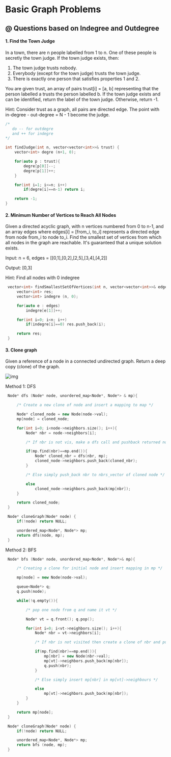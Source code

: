 # Basic Graph Problems

## @ Questions based on Indegree and Outdegree

#### 1. Find the Town Judge
In a town, there are n people labelled from 1 to n. One of these people is secretly the town judge. If the town judge exists, then:

1. The town judge trusts nobody.
2. Everybody (except for the town judge) trusts the town judge.
3. There is exactly one person that satisfies properties 1 and 2.

You are given trust, an array of pairs trust[i] = [a, b] representing that the person labelled a trusts the person labelled b. If the town judge exists and can be identified, return the label of the town judge.  Otherwise, return -1.

Hint: Consider trust as a graph, all pairs are directed edge. The point with in-degree - out-degree = N - 1 become the judge.

```cpp
/*
   do -- for outdegre
   and ++ for indegre
*/

int findJudge(int n, vector<vector<int>>& trust) {
    vector<int> degre (n+1, 0);

    for(auto p : trust){
        degre[p[0]]--;
        degre[p[1]]++;
    }

    for(int i=1; i<=n; i++)
        if(degre[i]==n-1) return i;

    return -1;
}
```

#### 2. Minimum Number of Vertices to Reach All Nodes
Given a directed acyclic graph, with n vertices numbered from 0 to n-1, and an array edges where edges[i] = [from_i, to_i] represents a directed edge from node from_i to node to_i. Find the smallest set of vertices from which all nodes in the graph are reachable. It's guaranteed that a unique solution exists.

Input: n = 6, edges = [[0,1],[0,2],[2,5],[3,4],[4,2]]

Output: [0,3]

Hint: Find all nodes with 0 indegree

```cpp
 vector<int> findSmallestSetOfVertices(int n, vector<vector<int>>& edges) {
     vector<int> res;
     vector<int> indegre (n, 0);

     for(auto e : edges)
         indegre[e[1]]++;

     for(int i=0; i<n; i++)
         if(indegre[i]==0) res.push_back(i);

     return res;
 }
```

#### 3. Clone graph
Given a reference of a node in a connected undirected graph. Return a deep copy (clone) of the graph.

![img](https://assets.leetcode.com/uploads/2019/11/04/133_clone_graph_question.png)

Method 1: DFS

```cpp
 Node* dfs (Node* node, unordered_map<Node*, Node*> & mp){

     /* Create a new clone of node and insert a mapping to map */

     Node* cloned_node = new Node(node->val);
     mp[node] = cloned_node;

     for(int i=0; i<node->neighbors.size(); i++){
         Node* nbr = node->neighbors[i];

         /* If nbr is not vis, make a dfs call and pushback returned node to nbrs_vector of cloned node */ 

         if(mp.find(nbr)==mp.end()){
             Node* cloned_nbr = dfs(nbr, mp);
             cloned_node->neighbors.push_back(cloned_nbr);
         }

         /* Else simply push_back nbr to nbrs_vector of cloned node */

         else
             cloned_node->neighbors.push_back(mp[nbr]);
     }

     return cloned_node;
 }

 Node* cloneGraph(Node* node) {
     if(!node) return NULL;

     unordered_map<Node*, Node*> mp;
     return dfs(node, mp);   
 }
```

Method 2: BFS

```cpp
 Node* bfs (Node* node, unordered_map<Node*, Node*>& mp){

     /* Creating a clone for initial node and insert mapping in mp */

     mp[node] = new Node(node->val);

     queue<Node*> q;
     q.push(node);

     while(!q.empty()){

         /* pop one node from q and name it vt */

         Node* vt = q.front(); q.pop();

         for(int i=0; i<vt->neighbors.size(); i++){                
             Node* nbr = vt->neighbors[i];

             /* If nbr is not visited then create a clone of nbr and pushback it in mp[vt]->neighbors */

             if(mp.find(nbr)==mp.end()){
                 mp[nbr] = new Node(nbr->val);
                 mp[vt]->neighbors.push_back(mp[nbr]);
                 q.push(nbr);
             }

             /* Else simply insert mp[nbr] in mp[vt]->neighbours */

             else
                 mp[vt]->neighbors.push_back(mp[nbr]);   
         }
     }

     return mp[node];
 }

 Node* cloneGraph(Node* node) {
     if(!node) return NULL;

     unordered_map<Node*, Node*> mp;
     return bfs (node, mp);
 }
```
